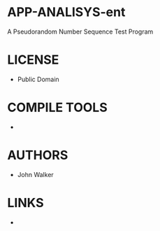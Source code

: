 APP-ANALISYS-ent
================

A Pseudorandom Number Sequence Test Program 


LICENSE
===============
* Public Domain

COMPILE TOOLS
===============
* 

AUTHORS
===============
* John Walker

LINKS
===============
* 
